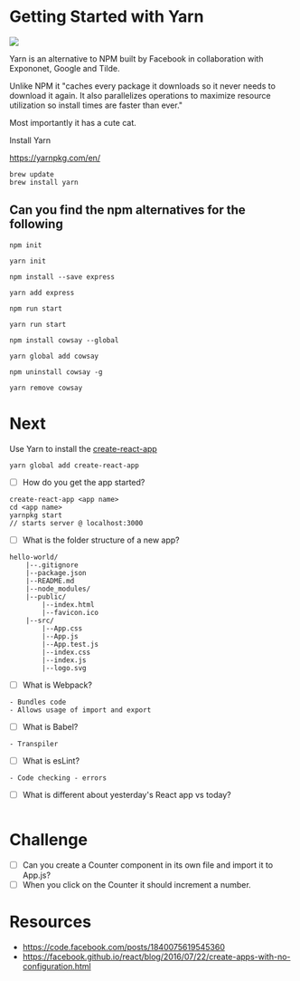# Getting Started with Yarn

![](https://s-media-cache-ak0.pinimg.com/originals/66/b0/d5/66b0d517eba9f3527fd8be900b1a364f.jpg)

Yarn is an alternative to NPM built by Facebook in collaboration with Expononet, Google and Tilde.

Unlike NPM it "caches every package it downloads so it never needs to download it again. It also parallelizes operations to maximize resource utilization so install times are faster than ever."

Most importantly it has a cute cat.

Install Yarn

https://yarnpkg.com/en/
```
brew update
brew install yarn
```

## Can you find the npm alternatives for the following

```
npm init

yarn init
```

```
npm install --save express

yarn add express
```

```
npm run start

yarn run start
```

```
npm install cowsay --global

yarn global add cowsay
```

```
npm uninstall cowsay -g

yarn remove cowsay
```

# Next

Use Yarn to install the [create-react-app](https://facebook.github.io/react/blog/2016/07/22/create-apps-with-no-configuration.html)
```
yarn global add create-react-app
```

- [ ] How do you get the app started?
```
create-react-app <app name>
cd <app name>
yarnpkg start
// starts server @ localhost:3000
```

- [ ] What is the folder structure of a new app?
```
hello-world/
    |--.gitignore
    |--package.json
    |--README.md
    |--node_modules/
    |--public/
        |--index.html
        |--favicon.ico
    |--src/
        |--App.css
        |--App.js
        |--App.test.js
        |--index.css
        |--index.js
        |--logo.svg
```

- [ ] What is Webpack?
```
- Bundles code
- Allows usage of import and export
```

- [ ] What is Babel?
```
- Transpiler
```

- [ ] What is esLint?
```
- Code checking - errors
```

- [ ] What is different about yesterday's React app vs today?
```

```

# Challenge 

- [ ] Can you create a Counter component in its own file and import it to App.js?
- [ ] When you click on the Counter it should increment a number.

# Resources

- https://code.facebook.com/posts/1840075619545360
- https://facebook.github.io/react/blog/2016/07/22/create-apps-with-no-configuration.html

